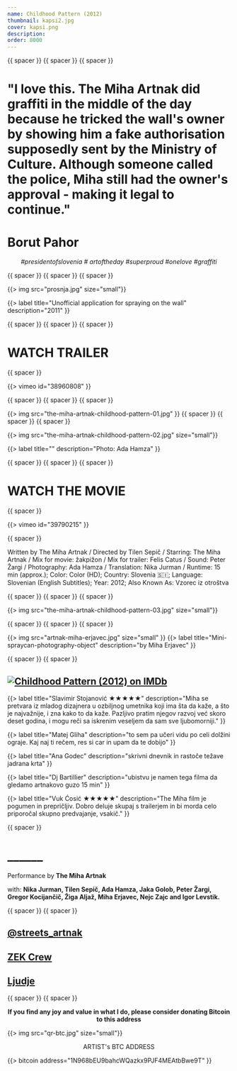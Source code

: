 ```yaml
---
name: Childhood Pattern (2012)
thumbnail: kapsi2.jpg
cover: kapsi.png
description: 
order: 8000
---
```


{{ spacer }} {{ spacer }} {{ spacer }} 

# "I love this. The Miha Artnak did graffiti in the middle of the day because he tricked the wall's owner by showing him a fake authorisation supposedly sent by the Ministry of Culture. Although someone called the police, Miha still had the owner's approval - making it legal to continue."

# <b>Borut Pahor</b>

<p style="text-align: center;">
<i> #presidentofslovenia # artoftheday #superproud #onelove #graffiti </i>
</p>

{{ spacer }} {{ spacer }} {{ spacer }} 

{{> img src="prosnja.jpg" size="small"}}

{{> label title="Unofficial application for spraying on the wall" description="2011" }}

{{ spacer }} {{ spacer }} {{ spacer }}

# WATCH TRAILER

{{ spacer }}  

{{> vimeo id="38960808" }}

{{ spacer }} {{ spacer }} {{ spacer }} 

{{> img src="the-miha-artnak-childhood-pattern-01.jpg" }}
{{ spacer }} {{ spacer }} {{ spacer }} 

{{> img src="the-miha-artnak-childhood-pattern-02.jpg" size="small"}}

{{> label title="" description="Photo: Ada Hamza" }}

{{ spacer }} {{ spacer }} {{ spacer }} 

# WATCH THE MOVIE

{{ spacer }} 

{{> vimeo id="39790215" }}

{{ spacer }} 

Written by The Miha Artnak / Directed by Tilen Sepič / Starring: The Miha Artnak / Mix for movie: žakpižon / Mix for trailer: Felis Catus / Sound: Peter Žargi / Photography: Ada Hamza / Translation: Nika Jurman / Runtime: 15 min (approx.); Color: Color (HD); Country: Slovenia 🇸🇮; Language: Slovenian (English Subtitles); Year: 2012; Also Known As: Vzorec iz otroštva

{{ spacer }} {{ spacer }} {{ spacer }} 

{{> img src="the-miha-artnak-childhood-pattern-03.jpg" size="small"}}

{{ spacer }} {{ spacer }} {{ spacer }} 

{{> img src="artnak-miha-erjavec.jpg" size="small" }}
{{> label title="Mini-spraycan-photography-object" description="by Miha Erjavec" }}

{{ spacer }} {{ spacer }} 

          

<h2> <span class="imdbRatingPlugin" data-user="ur35423340" data-title="tt2456240" data-style="t1">
<a href="http://www.imdb.com/title/tt2456240/?ref_=tt_plg_rt"
><img alt="Childhood Pattern (2012) on IMDb" src="http://g-ecx.images-amazon.com/images/G/01/imdb/plugins/rating/images/imdb_46x22.png">
</a></span> 
<script>
(function(d,s,id){var js,stags=d.getElementsByTagName(s)[0];
if(d.getElementById(id)){return;}js=d.createElement(s);js.id=id;
js.src="http://g-ec2.images-amazon.com/images/G/01/imdb/plugins/rating/js/rating.min.js";
stags.parentNode.insertBefore(js,stags);})(document,'script','imdb-rating-api');    
</script>  </h2>                  

{{> label title="Slavimir Stojanović ★★★★★" description="Miha se pretvara iz mladog dizajnera u ozbiljnog umetnika koji ima šta da kaže, a što je najvažnije, i zna kako to da kaže. Pazljivo pratim njegov razvoj već skoro deset godina, i mogu reči sa iskrenim veseljem da sam sve ljubomorniji." }}

{{> label title="Matej Gliha" description="to sem pa učeri vidu po celi dolžini ograje. Kaj naj ti rečem, res si car in upam da te dobijo" }}

{{> label title="Ana Godec" description="skrivni dnevnik in rastoče težave jadrana krta" }}

{{> label title="Dj Bartillier" description="ubistvu je namen tega filma da gledamo artnakovo guzo 15 min" }}

{{> label title="Vuk Ćosić ★★★★★" description="The Miha film je pogumen in prepričljiv. Dobro deluje skupaj s trailerjem in bi morda celo priporočal skupno predvajanje, vsakič." }}

{{ spacer }}  

# ______
Performance by <b>The Miha Artnak</b>

with: <b>Nika Jurman, Tilen Sepič, Ada Hamza, Jaka Golob, Peter Žargi, Gregor Kocijančič, Žiga Aljaž, Miha Erjavec, Nejc Zajc and Igor Levstik.</b>

 
{{ spacer }} {{ spacer }} 

## [@streets_artnak](www.instagram.com/streets_artnak)

## [ZEK Crew](www.zek.crew.com)

## [Ljudje](www.people.ooo)

{{ spacer }} {{ spacer }} 

<p style='text-align: center; font-weight: bold;'>If you find any joy and value in what I do, please consider donating Bitcoin to this address </p>
  
{{> img src="qr-btc.jpg" size="small"}}

<p style="text-align: center;">
ARTIST's BTC ADDRESS 
</p>
<p style="text-align: center;">
</p> 

{{> bitcoin address="1N968bEU9bahcWQazkx9PJF4MEAtbBwe9T" }}
